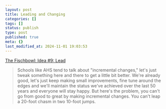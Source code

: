 ```yaml
---
layout: post
title: Leading and Changing
categories: []
tags: []
status: publish
type: post
published: true
meta: {}
last_modified_at: 2024-11-01 19:03:53
---
```


[The Fischbowl: Idea #9: Lead](http://thefischbowl.blogspot.com/2015/07/idea-9-lead.html?m=1)


>Schools like AHS tend to talk about "incremental changes," let's just tweak something here and there to get a little bit better. We're already good, let's just keep making small improvements, fine tune around the edges and we'll maintain the status we've achieved over the last 50 years and everyone will stay happy. But here's the problem, you can't go from good to great by making incremental changes. You can't leap a 20-foot chasm in two 10-foot jumps.
